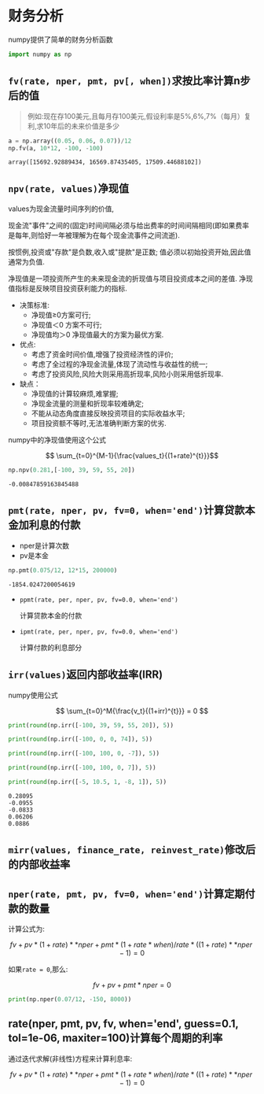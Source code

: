 
# 财务分析

numpy提供了简单的财务分析函数


```python
import numpy as np
```

## `fv(rate, nper, pmt, pv[, when])`求按比率计算n步后的值

> 例如:现在存100美元,且每月存100美元,假设利率是5%,6%,7%（每月）复利,求10年后的未来价值是多少


```python
a = np.array((0.05, 0.06, 0.07))/12
np.fv(a, 10*12, -100, -100)
```




    array([15692.92889434, 16569.87435405, 17509.44688102])



## `npv(rate, values)`净现值

values为现金流量时间序列的价值,

现金流"事件"之间的(固定)时间间隔必须与给出费率的时间间隔相同(即如果费率是每年,则恰好一年被理解为在每个现金流事件之间流逝).

按惯例,投资或"存款"是负数,收入或"提款"是正数;
值必须以初始投资开始,因此值通常为负值.

净现值是一项投资所产生的未来现金流的折现值与项目投资成本之间的差值.
净现值指标是反映项目投资获利能力的指标.

+ 决策标准:
    + 净现值≥0方案可行;
    + 净现值＜0 方案不可行;
    + 净现值均＞0 净现值最大的方案为最优方案.
+ 优点:
    + 考虑了资金时间价值,增强了投资经济性的评价;
    + 考虑了全过程的净现金流量,体现了流动性与收益性的统一;
    + 考虑了投资风险,风险大则采用高折现率,风险小则采用低折现率.
+ 缺点：
    + 净现值的计算较麻烦,难掌握;
    + 净现金流量的测量和折现率较难确定;
    + 不能从动态角度直接反映投资项目的实际收益水平;
    + 项目投资额不等时,无法准确判断方案的优劣.

numpy中的净现值使用这个公式

$$ \sum_{t=0}^{M-1}{\frac{values_t}{(1+rate)^{t}}}$$


```python
np.npv(0.281,[-100, 39, 59, 55, 20])
```




    -0.00847859163845488



## `pmt(rate, nper, pv, fv=0, when='end')`计算贷款本金加利息的付款


+ nper是计算次数
+ pv是本金


```python
np.pmt(0.075/12, 12*15, 200000)
```




    -1854.0247200054619



+ `ppmt(rate, per, nper, pv, fv=0.0, when='end')`
    
    计算贷款本金的付款
    
+ `ipmt(rate, per, nper, pv, fv=0.0, when='end')`

    计算付款的利息部分

## `irr(values)`返回内部收益率(IRR)

numpy使用公式

$$ \sum_{t=0}^M{\frac{v_t}{(1+irr)^{t}}} = 0 $$


```python
print(round(np.irr([-100, 39, 59, 55, 20]), 5))

print(round(np.irr([-100, 0, 0, 74]), 5))

print(round(np.irr([-100, 100, 0, -7]), 5))

print(round(np.irr([-100, 100, 0, 7]), 5))

print(round(np.irr([-5, 10.5, 1, -8, 1]), 5))
```

    0.28095
    -0.0955
    -0.0833
    0.06206
    0.0886


## `mirr(values, finance_rate, reinvest_rate)`修改后的内部收益率

## `nper(rate, pmt, pv, fv=0, when='end')`计算定期付款的数量

计算公式为:

$$ fv + pv*(1+rate)**nper + pmt*(1+rate*when)/rate*((1+rate)**nper-1) = 0 $$

如果`rate = 0`,那么:

$$ fv + pv + pmt*nper = 0 $$


```python
print(np.nper(0.07/12, -150, 8000))
```

## rate(nper, pmt, pv, fv, when='end', guess=0.1, tol=1e-06, maxiter=100)计算每个周期的利率

通过迭代求解(非线性)方程来计算利息率:


$$ fv + pv*(1+rate)**nper + pmt*(1+rate*when)/rate * ((1+rate)**nper - 1) = 0 $$


```python

```
